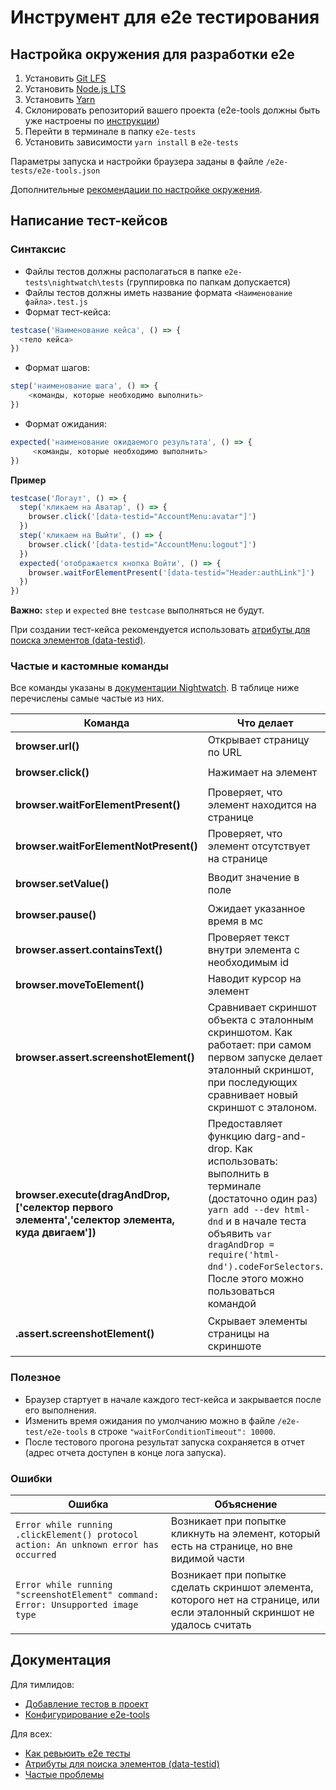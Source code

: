 # Инструмент для e2e тестирования

## Настройка окружения для разработки e2e

1. Установить [Git LFS](https://git-lfs.github.com)
1. Установить [Node.js LTS](https://nodejs.org/en/)
1. Установить [Yarn](https://yarnpkg.com/lang/en/docs/install/)
1. Склонировать репозиторий вашего проекта (e2e-tools должны быть уже настроены по [инструкции](./docs/SETUP.md))
1. Перейти в терминале в папку `e2e-tests`
1. Установить зависимости `yarn install` в `e2e-tests`

Параметры запуска и настройки браузера заданы в файле `/e2e-tests/e2e-tools.json`

Дополнительные [рекомендации по настройке окружения](./docs/ENVIRONMENT_SETUP.md).

## Написание тест-кейсов

### Синтаксис

- Файлы тестов должны располагаться в папке `e2e-tests\nightwatch\tests` (группировка по папкам допускается)
- Файлы тестов должны иметь название формата `<Наименование файла>.test.js`
- Формат тест-кейса:

```javascript
testcase('Наименование кейса', () => {
  <тело кейса>
})
```

- Формат шагов:

```javascript
step('наименование шага', () => {
	<команды, которые необходимо выполнить>
})
```

- Формат ожидания:

```javascript
expected('наименование ожидаемого результата', () => {
	 <команды, которые необходимо выполнить>
})
```

**Пример**

```javascript
testcase('Логаут', () => {
  step('кликаем на Аватар', () => {
    browser.click('[data-testid="AccountMenu:avatar"]')
  })
  step('кликаем на Выйти', () => {
    browser.click('[data-testid="AccountMenu:logout"]')
  })
  expected('отображается кнопка Войти', () => {
    browser.waitForElementPresent('[data-testid="Header:authLink"]')
  })
})
```

**Важно:** `step` и `expected` вне `testcase` выполняться не будут.

При создании тест-кейса рекомендуется использовать [атрибуты для поиска элементов (data-testid)](./docs/DATA_TESTID.md).

### Частые и кастомные команды

Все команды указаны в [документации Nightwatch](https://nightwatchjs.org/api/). В таблице ниже перечислены самые частые из них.

| Команда                                                                                           | Что делает                                                                                                                                                                                                                                               | Пример                                                                                                                                              |
| ------------------------------------------------------------------------------------------------- | -------------------------------------------------------------------------------------------------------------------------------------------------------------------------------------------------------------------------------------------------------- | --------------------------------------------------------------------------------------------------------------------------------------------------- |
| **browser.url()**                                                                                 | Открывает страницу по URL                                                                                                                                                                                                                                | `browser.url(browser.launch_url)`                                                                                                                   |
| **browser.click()**                                                                               | Нажимает на элемент                                                                                                                                                                                                                                      | `browser.click('[data-testid="Header:authLink"]')`                                                                                                  |
| **browser.waitForElementPresent()**                                                               | Проверяет, что элемент находится на странице                                                                                                                                                                                                             | `browser.waitForElementPresent('[data-testid="AuthForm:form"]')`                                                                                    |
| **browser.waitForElementNotPresent()**                                                            | Проверяет, что элемент отсутствует на странице                                                                                                                                                                                                           | `browser.waitForElementNotPresent('[data-testid="AuthForm:form"]')`                                                                                 |
| **browser.setValue()**                                                                            | Вводит значение в поле                                                                                                                                                                                                                                   | `browser.setValue('[data-testid="AuthForm:email"]', 'zakaz1@zakaz.ru')`                                                                             |
| **browser.pause()**                                                                               | Ожидает указанное время в мс                                                                                                                                                                                                                             | `browser.pause(5000)`                                                                                                                               |
| **browser.assert.containsText()**                                                                 | Проверяет текст внутри элемента с необходимым id                                                                                                                                                                                                         | `browser.assert.containsText('[data-testid="PasswordEditForm:informer"]','Пароль успешно изменён')`                                                 |
| **browser.moveToElement()**                                                                       | Наводит курсор на элемент                                                                                                                                                                                                                                | `browser.moveToElement('[data-testid="EditForm"]', 1, 1)`                                                                                           |
| **browser.assert.screenshotElement()**                                                            | Сравнивает скриншот объекта с эталонным скриншотом. Как работает: при самом первом запуске делает эталонный скриншот, при последующих сравнивает новый скриншот с эталоном.                                                                              | `browser.assert.screenshotElement('[data-testid="EditForm"]','форма редактирования')`                                                               |
| **browser.execute(dragAndDrop, ['селектор первого элемента','селектор элемента, куда двигаем'])** | Предоставляет функцию darg-and-drop. Как использовать: выполнить в терминале (достаточно один раз) `yarn add --dev html-dnd` и в начале теста объявить `var dragAndDrop = require('html-dnd').codeForSelectors`. После этого можно пользоваться командой |
| **.assert.screenshotElement()**                                                                   | Скрывает элементы страницы на скриншоте                                                                                                                                                                                                                  | `.assert.screenshotElement('[data-test-id="Card:root"]','вид карточки талант отказался',{ hideSelectors: ['[data-test-id="CardResponse:date"]'] })` |

### Полезное

- Браузер стартует в начале каждого тест-кейса и закрывается после его выполнения.
- Изменить время ожидания по умолчанию можно в файле `/e2e-test/e2e-tools` в строке `"waitForConditionTimeout": 10000`.
- После тестового прогона результат запуска сохраняется в отчет (адрес отчета доступен в конце лога запуска).

### Ошибки

| Ошибка                                                                               | Объяснение                                                                                                                |
| ------------------------------------------------------------------------------------ | ------------------------------------------------------------------------------------------------------------------------- |
| `Error while running .clickElement() protocol action: An unknown error has occurred` | Возникает при попытке кликнуть на элемент, который есть на странице, но вне видимой части                                 |
| `Error while running "screenshotElement" command: Error: Unsupported image type`     | Возникает при попытке сделать скриншот элемента, которого нет на странице, или если эталонный скриншот не удалось считать |

## Документация

Для тимлидов:

- [Добавление тестов в проект](./docs/SETUP.md)
- [Конфигурирование e2e-tools](./docs/CONFIGURATION.md)

Для всех:

- [Как ревьюить e2e тесты](./docs/REVIEW.md)
- [Атрибуты для поиска элементов (data-testid)](./docs/DATA_TESTID.md)
- [Частые проблемы](./docs/TROUBLESHOOTING.md)
